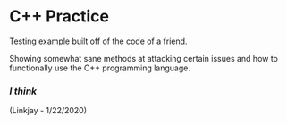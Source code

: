 # C++ Practice
Testing example built off of the code of a friend.

Showing somewhat sane methods at attacking certain issues and how to functionally use the C++ programming language.

### *I think*

(Linkjay - 1/22/2020)